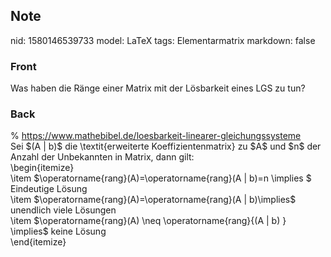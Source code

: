 ## Note
nid: 1580146539733
model: LaTeX
tags: Elementarmatrix
markdown: false

### Front
Was haben die Ränge einer Matrix mit der Lösbarkeit eines LGS zu tun?

### Back
<div>% <a href="https://www.mathebibel.de/loesbarkeit-linearer-gleichungssysteme">https://www.mathebibel.de/loesbarkeit-linearer-gleichungssysteme</a>
</div><div>
</div><div>Sei $(A | b)$ die \textit{erweiterte Koeffizientenmatrix} zu $A$ und $n$ der Anzahl der Unbekannten in Matrix, dann gilt:</div><div>
</div><div>\begin{itemize}</div><div>\item <span>$\operatorname{rang}(A)=\operatorname{rang}(A | b)=n \implies $ Eindeutige Lösung</span></div><div><span>\item </span><span>$\operatorname{rang}(A)=\operatorname{rang}(A | b)<n </span><span>\implies</span><span>$ unendlich viele Lösungen</span></div><div>\item $\operatorname{rang}(A) \neq \operatorname{rang}{(A | b) } \implies$ keine Lösung</div><div>\end{itemize}</div>
